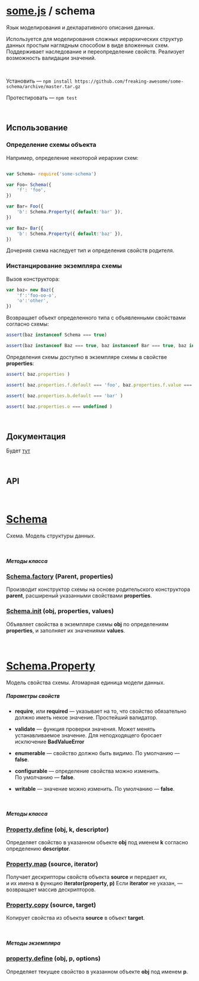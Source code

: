 # [some.js](http://somejs.org/) / schema
Язык моделирования и декларативного описания данных.

Используется для моделирования сложных иерархических структур данных простым наглядным способом в виде вложенных схем. Поддерживает наследование и переопределение свойств. Реализует возможность валидации значений.

 

Установить — ``` npm install https://github.com/freaking-awesome/some-schema/archive/master.tar.gz ```

Протестировать — ``` npm test ```

 

## Использование

### Определение схемы объекта

Например, определение некоторой иерархии схем:
```javascript

var Schema= require('some-schema')

var Foo= Schema({
    'f': 'foo',
})

var Bar= Foo({
    'b': Schema.Property({ default:'bar' }),
})

var Baz= Bar({
    'b': Schema.Property({ default:'baz' }),
})
```
Дочерняя схема наследует тип и определения свойств родителя.


### Инстанцирование экземпляра схемы

Вызов конструктора:
```javascript
var baz= new Baz({
    'f':'foo-oo-o',
    'o':'other',
})
```
Возвращает объект определенного типа с объявленными свойствами согласно схемы:

```javascript
assert(baz instanceof Schema === true)

assert(baz instanceof Baz === true, baz instanceof Bar === true, baz instanceof Foo === true)
```

Определения схемы доступно в экземпляре схемы в свойстве **properties**:
```javascript
assert( baz.properties )

assert( baz.properties.f.default === 'foo', baz.properties.f.value === 'foo-oo-o' )

assert( baz.properties.b.default === 'bar' )

assert( baz.properties.o === undefined )
```

 

## Документация
Будет [тут](http://api.somejs.org)

 

## API

 

# [Schema](https://github.com/freaking-awesome/some-schema/tree/master/lib/Schema)
Схема. Модель структуры данных.

 

##### Методы класса

### [Schema.factory]() (Parent, properties)
Производит конструктор схемы на основе родительского конструктора **parent**, расширеный указанными свойствами **properties**.

### [Schema.init]() (obj, properties, values)
Объявляет свойства в экземпляре схемы **obj** по определениям **properties**, и заполняет их значениями **values**.

 

# [Schema.Property](https://github.com/freaking-awesome/some-schema/tree/master/lib/Schema/Property)
Модель свойства схемы. Атомарная единица модели данных.

##### Параметры свойств 
* **require**, или **required** — указывает на то, что свойство обязательно должно иметь некое значение. Простейший валидатор.
* **validate** — функция проверки значения. Может менять устанавливаемое значение. Для неподходящего бросает исключение **BadValueError**

* **enumerable** — свойство должно быть видимо. По умолчанию — **false**.
* **configurable** — определение свойства можно изменить. По умолчанию — **false**.
* **writable** — значение можно изменить. По умолчанию — **false**.

 

##### Методы класса

### [Property.define]() (obj, k, descriptor)
Определяет свойство в указанном объекте **obj** под именем **k** согласно определению **descriptor**.

### [Property.map]() (source, iterator)
Получает дескрипторы свойств объекта **source** и передает их, и их имена в функцию **iterator(property, p)**
Если **iterator** не указан, — возвращает массив дескрипторов.

### [Property.copy]() (source, target)
Копирует свойства из объекта **source** в объект **target**.

 

##### Методы экземпляра

### [property.define]() (obj, p, options)
Определяет текущее свойство в указанном объекте **obj** под именем **p**.